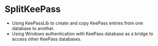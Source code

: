 # SplitKeePass

* Using KeePassLib to create and copy KeePass entries from one database to another.
* Using Windows authentication with KeePass database as a bridge to access other KeePass databases.

